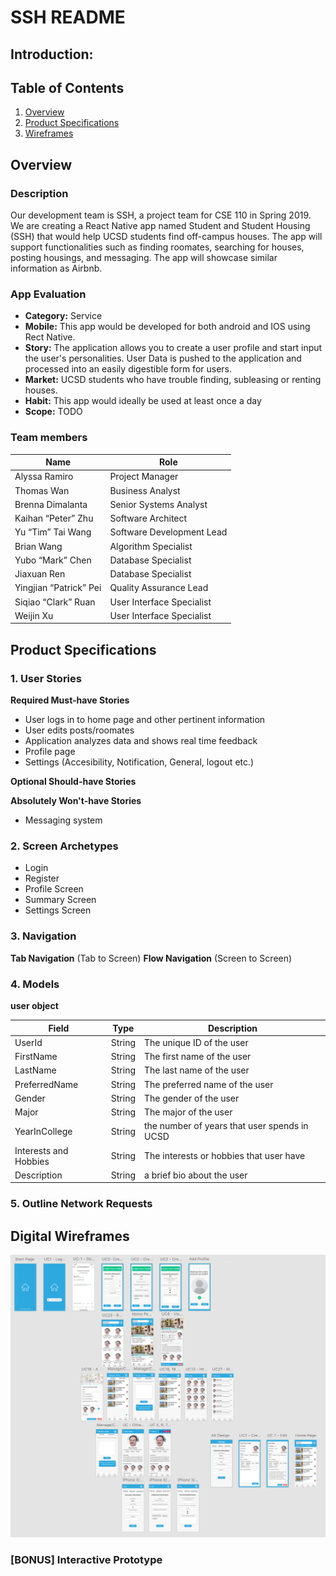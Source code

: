 # SSH README


## Introduction: 
## Table of Contents
1. [Overview](#Overview)
2. [Product Specifications](#Product-Specifications)
3. [Wireframes](#Digital-Wireframes)
## Overview 
### Description
Our development team is SSH, a project team for CSE 110 in Spring 2019. We are creating a React Native app named Student and Student Housing (SSH) that would help UCSD students find off-campus houses. The app will support functionalities such as finding roomates, searching for houses, posting housings, and messaging. The app will showcase similar information as Airbnb.

### App Evaluation
- **Category:** Service
- **Mobile:** This app would be developed for both android and IOS using Rect Native. 
- **Story:** The application allows you to create a user profile and start input the user's personalities. User Data is pushed to the application and processed into an easily digestible form for users.
- **Market:** UCSD students who have trouble finding, subleasing or renting houses.
- **Habit:** This app would ideally be used at least once a day
- **Scope:** TODO

### Team members

| Name                   | Role                      |
|------------------------|---------------------------|
| Alyssa Ramiro          | Project Manager           |
| Thomas Wan             | Business Analyst          |
| Brenna Dimalanta       | Senior Systems Analyst    |
| Kaihan “Peter” Zhu     | Software Architect        |
| Yu “Tim” Tai Wang      | Software Development Lead |
| Brian Wang             | Algorithm Specialist      |
| Yubo “Mark” Chen       | Database Specialist       |
| Jiaxuan Ren            | Database Specialist       |
| Yingjian “Patrick” Pei | Quality Assurance Lead    |
| Siqiao “Clark” Ruan    | User Interface Specialist |
| Weijin Xu              | User Interface Specialist |


## Product Specifications
### 1. User Stories

**Required Must-have Stories**

* User logs in to home page and other pertinent information
* User edits posts/roomates
* Application analyzes data and shows real time feedback
* Profile page 
* Settings (Accesibility, Notification, General, logout etc.)

**Optional Should-have Stories**

**Absolutely Won't-have Stories**

* Messaging system

### 2. Screen Archetypes
* Login 
* Register 
* Profile Screen 
* Summary Screen
* Settings Screen

### 3. Navigation

**Tab Navigation** (Tab to Screen)
**Flow Navigation** (Screen to Screen)


### 4. Models

**user object**

| Field                 | Type    | Description                                  |
|-----------------------|---------|----------------------------------------------|
| UserId                | String  | The unique ID of the user                    |
| FirstName             | String  | The first name of the user                   |
| LastName              | String  | The last name of the user                    |
| PreferredName         | String  | The preferred name of the user               |
| Gender                | String  | The gender of the user                       |
| Major                 | String  | The major of the user                        |
| YearInCollege         | String  | the number of years that user spends in UCSD |
| Interests and Hobbies | String  | The interests or hobbies that user have      |
| Description           | String  | a brief bio about the user                   |

### 5. Outline Network Requests

## Digital Wireframes
![Alt text](/img_assets/Wireframes.png?raw=true "Wireframes")
### [BONUS] Interactive Prototype
